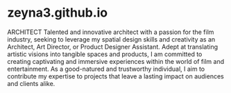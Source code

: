 # zeyna3.github.io

ARCHITECT
Talented and innovative architect with a passion for the film industry, seeking to leverage my spatial design skills and creativity as an Architect, Art Director, or Product Designer Assistant. 
Adept at translating artistic visions into tangible spaces and products, I am committed to creating captivating and immersive experiences within the world of film and entertainment.
As a good-natured and trustworthy individual, I aim to contribute my expertise to projects that leave a lasting impact on audiences and clients alike.
